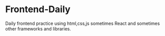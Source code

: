 # Frontend-Daily
Daily frontend practice using html,css,js sometimes React and sometimes other frameworks and libraries.
